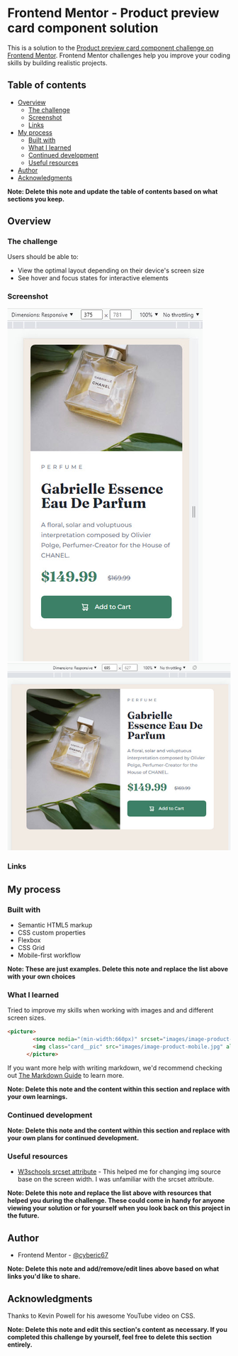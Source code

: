 # Frontend Mentor - Product preview card component solution

This is a solution to the [Product preview card component challenge on Frontend Mentor](https://www.frontendmentor.io/challenges/product-preview-card-component-GO7UmttRfa). Frontend Mentor challenges help you improve your coding skills by building realistic projects. 

## Table of contents

- [Overview](#overview)
  - [The challenge](#the-challenge)
  - [Screenshot](#screenshot)
  - [Links](#links)
- [My process](#my-process)
  - [Built with](#built-with)
  - [What I learned](#what-i-learned)
  - [Continued development](#continued-development)
  - [Useful resources](#useful-resources)
- [Author](#author)
- [Acknowledgments](#acknowledgments)

**Note: Delete this note and update the table of contents based on what sections you keep.**

## Overview

### The challenge

Users should be able to:

- View the optimal layout depending on their device's screen size
- See hover and focus states for interactive elements

### Screenshot

![Mobile Screenshot](./design/mobile-screenshot.jpg)
![Desktop Screenshot](./design/desktop-screenshot.jpg)

### Links

## My process

### Built with

- Semantic HTML5 markup
- CSS custom properties
- Flexbox
- CSS Grid
- Mobile-first workflow

**Note: These are just examples. Delete this note and replace the list above with your own choices**

### What I learned

Tried to improve my skills when working with images and and different screen sizes.

```html
<picture>
        <source media="(min-width:660px)" srcset="images/image-product-desktop.jpg">
        <img class="card__pic" src="images/image-product-mobile.jpg" alt="Product picture">
      </picture>
```



If you want more help with writing markdown, we'd recommend checking out [The Markdown Guide](https://www.markdownguide.org/) to learn more.

**Note: Delete this note and the content within this section and replace with your own learnings.**

### Continued development


**Note: Delete this note and the content within this section and replace with your own plans for continued development.**

### Useful resources

- [W3schools srcset attribute](https://www.w3schools.com/tags/att_source_srcset.asp) - This helped me for changing img source base on the screen width. I was unfamiliar with the srcset attribute.


**Note: Delete this note and replace the list above with resources that helped you during the challenge. These could come in handy for anyone viewing your solution or for yourself when you look back on this project in the future.**

## Author


- Frontend Mentor - [@cyberic67](https://www.frontendmentor.io/profile/cyberic67)


**Note: Delete this note and add/remove/edit lines above based on what links you'd like to share.**

## Acknowledgments

Thanks to Kevin Powell for his awesome YouTube video on CSS.

**Note: Delete this note and edit this section's content as necessary. If you completed this challenge by yourself, feel free to delete this section entirely.**
